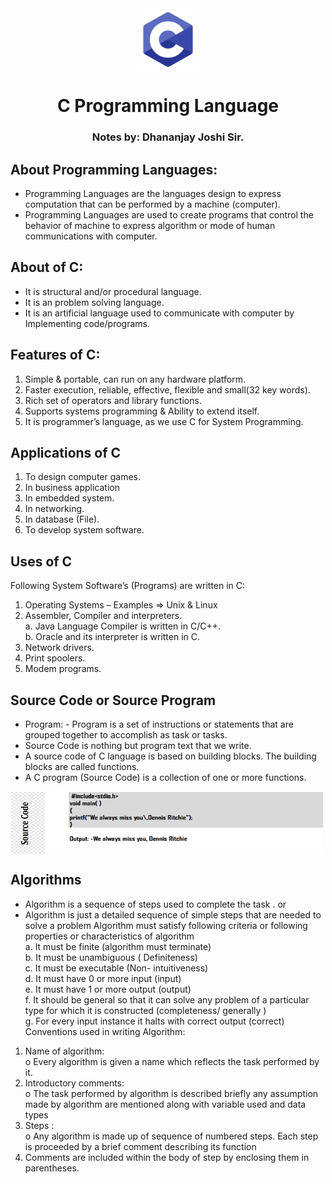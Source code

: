 <div align="center">
  <img align="center" src="./images/C1.png" alt="Error 404" height="100">
  <h1 align="center">C Programming Language</h1>
  <h3>Notes by: Dhananjay Joshi Sir. </h3>
</div>

## About Programming Languages:
  - Programming Languages are the languages design to express computation that can be performed by a machine (computer).
  - Programming Languages are used to create programs that control the behavior of machine to express algorithm or mode of human communications with computer.

## About of C:
  - It is structural and/or procedural language.
  - It is an problem solving language.
  - It is an artificial language used to communicate with computer by Implementing code/programs.

## Features of C:
  1. Simple & portable, can run on any hardware platform.
  2. Faster execution, reliable, effective, flexible and small(32 key words).
  3. Rich set of operators and library functions.
  4. Supports systems programming & Ability to extend itself.
  5. It is programmer’s language, as we use C for System Programming.

## Applications of C
  1. To design computer games.
  2. In business application
  3. In embedded system.
  4. In networking.
  5. In database (File).
  6. To develop system software.

## Uses of C
Following System Software’s (Programs) are written in C:
  1. Operating Systems – Examples => Unix & Linux
  2. Assembler, Compiler and interpreters.
      <br>a. Java Language Compiler is written in C/C++.
      <br>b. Oracle and its interpreter is written in C.
  3. Network drivers.
  4. Print spoolers.
  5. Modem programs.

## Source Code or Source Program
  - Program: - Program is a set of instructions or statements that are grouped together to accomplish as
  task or tasks.
  - Source Code is nothing but program text that we write.
  - A source code of C language is based on building blocks. The building blocks are called functions.
  - A C program (Source Code) is a collection of one or more functions.
  <img align="center" src="./images/SourceCode.png" alt="Error 404" height="100" width="500">
  
## Algorithms
- Algorithm is a sequence of steps used to complete the task . or
- Algorithm is just a detailed sequence of simple steps that are needed to solve a problem
Algorithm must satisfy following criteria or following properties or characteristics of algorithm
<br> a.   It must be finite (algorithm must terminate)
<br> b.   It must be unambiguous ( Definiteness)
<br> c.   It must be executable (Non- intuitiveness)
<br> d.   It must have 0 or more input (input)
<br> e.   It must have 1 or more output (output)
<br> f.   It should be general so that it can solve any problem of a particular type for which it is
constructed (completeness/ generally )
<br> g.   For every input instance it halts with correct output (correct)
Conventions used in writing Algorithm:
1. Name of algorithm:
<br>  o   Every algorithm is given a name which reflects the task performed by it.
2. Introductory comments:
<br>  o   The task performed by algorithm is described briefly any assumption made by algorithm are
mentioned along with variable used and data types
3. Steps :
<br>  o   Any algorithm is made up of sequence of numbered steps. Each step is proceeded by a brief
comment describing its function
4. Comments are included within the body of step by enclosing them in parentheses.

